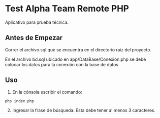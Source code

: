 
# Test Alpha Team Remote PHP 

Aplicativo para prueba técnica.

## Antes de Empezar

Correr el archivo sql que se encuentra en el directorio raíz del proyecto.

En el archivo bd.sql ubicado en app/DataBase/Conexion.php se debe colocar los datos para la conexión con la base de datos.


## Uso

1. En la cónsola escribir el comando:

``php index.php``

2. Ingresar la frase de búsqueda. Esta debe tener al menos 3 caracteres.